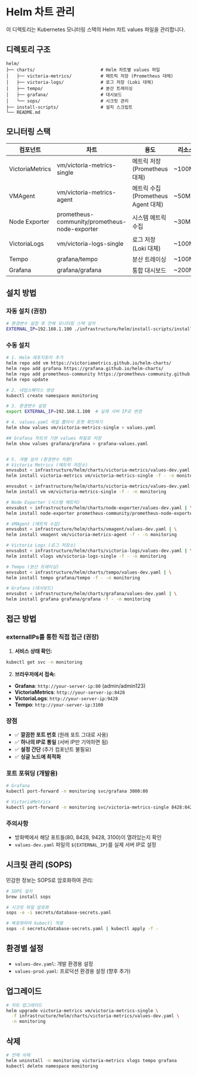 # Helm 차트 관리

이 디렉토리는 Kubernetes 모니터링 스택의 Helm 차트 values 파일을 관리합니다.

## 디렉토리 구조

```
helm/
├── charts/                         # Helm 차트별 values 파일
│   ├── victoria-metrics/           # 메트릭 저장 (Prometheus 대체)
│   ├── victoria-logs/              # 로그 저장 (Loki 대체)  
│   ├── tempo/                      # 분산 트레이싱
│   ├── grafana/                    # 대시보드
│   └── sops/                       # 시크릿 관리
├── install-scripts/                # 설치 스크립트
└── README.md
```

## 모니터링 스택

| 컴포넌트 | 차트 | 용도 | 리소스 |
|----------|------|------|--------|
| VictoriaMetrics | vm/victoria-metrics-single | 메트릭 저장 (Prometheus 대체) | ~100MB |
| VMAgent | vm/victoria-metrics-agent | 메트릭 수집 (Prometheus Agent 대체) | ~50MB |
| Node Exporter | prometheus-community/prometheus-node-exporter | 시스템 메트릭 수집 | ~30MB |
| VictoriaLogs | vm/victoria-logs-single | 로그 저장 (Loki 대체) | ~100MB |
| Tempo | grafana/tempo | 분산 트레이싱 | ~100MB |
| Grafana | grafana/grafana | 통합 대시보드 | ~200MB |

## 설치 방법

### 자동 설치 (권장)
```bash
# 환경변수 설정 후 전체 모니터링 스택 설치
EXTERNAL_IP=192.168.1.100 ./infrastructure/helm/install-scripts/install-monitoring.sh
```

### 수동 설치
```bash
# 1. Helm 레포지토리 추가
helm repo add vm https://victoriametrics.github.io/helm-charts/
helm repo add grafana https://grafana.github.io/helm-charts/
helm repo add prometheus-community https://prometheus-community.github.io/helm-charts/
helm repo update

# 2. 네임스페이스 생성
kubectl create namespace monitoring

# 3. 환경변수 설정
export EXTERNAL_IP=192.168.1.100  # 실제 서버 IP로 변경

# 4. values.yaml 파일 뽑아서 포멧 확인하기
helm show values vm/victoria-metrics-single > values.yaml

## Grafana 차트의 기본 values 파일로 저장  
helm show values grafana/grafana > grafana-values.yaml


# 5. 개별 설치 (환경변수 치환)
# Victoria Metrics (메트릭 저장소)
envsubst < infrastructure/helm/charts/victoria-metrics/values-dev.yaml | \
helm install victoria-metrics vm/victoria-metrics-single -f - -n monitoring

envsubst < infrastructure/helm/charts/victoria-metrics/values-dev.yaml | \
helm install vm vm/victoria-metrics-single -f - -n monitoring

# Node Exporter (시스템 메트릭)
envsubst < infrastructure/helm/charts/node-exporter/values-dev.yaml | \
helm install node-exporter prometheus-community/prometheus-node-exporter -f - -n monitoring

# VMAgent (메트릭 수집)
envsubst < infrastructure/helm/charts/vmagent/values-dev.yaml | \
helm install vmagent vm/victoria-metrics-agent -f - -n monitoring

# Victoria Logs (로그 저장소)
envsubst < infrastructure/helm/charts/victoria-logs/values-dev.yaml | \
helm install vlogs vm/victoria-logs-single -f - -n monitoring

# Tempo (분산 트레이싱)
envsubst < infrastructure/helm/charts/tempo/values-dev.yaml | \
helm install tempo grafana/tempo -f - -n monitoring

# Grafana (대시보드)
envsubst < infrastructure/helm/charts/grafana/values-dev.yaml | \
helm install grafana grafana/grafana -f - -n monitoring
```

## 접근 방법

### externalIPs를 통한 직접 접근 (권장)

1. **서비스 상태 확인:**
```bash
kubectl get svc -n monitoring
```

2. **브라우저에서 접속:**
- **Grafana**: `http://your-server-ip:80` (admin/admin123)
- **VictoriaMetrics**: `http://your-server-ip:8428`
- **VictoriaLogs**: `http://your-server-ip:9428`  
- **Tempo**: `http://your-server-ip:3100`

### 장점
- ✅ **깔끔한 포트 번호** (원래 포트 그대로 사용)
- ✅ **하나의 IP로 통일** (서버 IP만 기억하면 됨)
- ✅ **설정 간단** (추가 컴포넌트 불필요)
- ✅ **싱글 노드에 최적화**

### 포트 포워딩 (개발용)
```bash
# Grafana
kubectl port-forward -n monitoring svc/grafana 3000:80

# VictoriaMetrics  
kubectl port-forward -n monitoring svc/victoria-metrics-single 8428:8428
```

### 주의사항
- 방화벽에서 해당 포트들(80, 8428, 9428, 3100)이 열려있는지 확인
- `values-dev.yaml` 파일의 `${EXTERNAL_IP}`를 실제 서버 IP로 설정

## 시크릿 관리 (SOPS)

민감한 정보는 SOPS로 암호화하여 관리:

```bash
# SOPS 설치
brew install sops

# 시크릿 파일 암호화
sops -e -i secrets/database-secrets.yaml

# 복호화하여 kubectl 적용
sops -d secrets/database-secrets.yaml | kubectl apply -f -
```

## 환경별 설정

- `values-dev.yaml`: 개발 환경용 설정
- `values-prod.yaml`: 프로덕션 환경용 설정 (향후 추가)

## 업그레이드

```bash
# 차트 업그레이드
helm upgrade victoria-metrics vm/victoria-metrics-single \
  -f infrastructure/helm/charts/victoria-metrics/values-dev.yaml \
  -n monitoring
```

## 삭제

```bash
# 전체 삭제
helm uninstall -n monitoring victoria-metrics vlogs tempo grafana
kubectl delete namespace monitoring
```